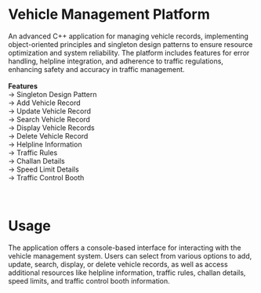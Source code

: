 # Vehicle Management Platform
An advanced C++ application for managing vehicle records, implementing object-oriented principles and singleton design patterns to ensure resource optimization and system reliability. The platform includes features for error handling, helpline integration, and adherence to traffic regulations, enhancing safety and accuracy in traffic management.
<br><br>
<b> Features </b>
<br>
→ Singleton Design Pattern <br>
→ Add Vehicle Record  <br>
→ Update Vehicle Record  <br>
→ Search Vehicle Record  <br>
→ Display Vehicle Records  <br>
→ Delete Vehicle Record  <br>
→ Helpline Information  <br>
→ Traffic Rules  <br>
→ Challan Details  <br>
→ Speed Limit Details  <br>
→ Traffic Control Booth  <br>
<br><br>
# Usage
The application offers a console-based interface for interacting with the vehicle management system. Users can select from various options to add, update, search, display, or delete vehicle records, as well as access additional resources like helpline information, traffic rules, challan details, speed limits, and traffic control booth information.
